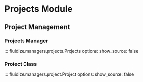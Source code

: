 # Projects Module

## Project Management

### Projects Manager
::: fluidize.managers.projects.Projects
    options:
      show_source: false

### Project Class
::: fluidize.managers.project.Project
    options:
      show_source: false
